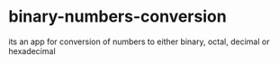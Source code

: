 # binary-numbers-conversion
its an app for conversion of numbers to either binary, octal, decimal or hexadecimal
